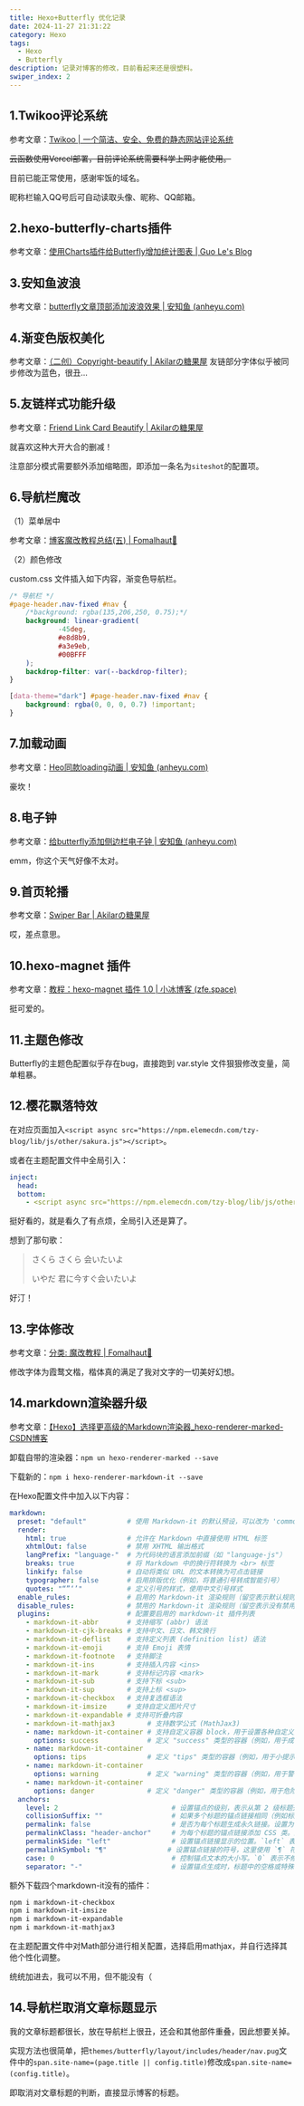 ```yaml
---
title: Hexo+Butterfly 优化记录
date: 2024-11-27 21:31:22
category: Hexo
tags:
  - Hexo
  - Butterfly
description: 记录对博客的修改，目前看起来还是很塑料。
swiper_index: 2
---
```


## 1.Twikoo评论系统

参考文章：[Twikoo | 一个简洁、安全、免费的静态网站评论系统](https://twikoo.js.org/)

~~云函数使用Vercel部署，目前评论系统需要科学上网才能使用。~~

目前已能正常使用，感谢牢饭的域名。

昵称栏输入QQ号后可自动读取头像、昵称、QQ邮箱。

## 2.hexo-butterfly-charts插件

参考文章：[使用Charts插件给Butterfly增加统计图表 | Guo Le's Blog](https://blog.guole.fun/posts/18158/#)

## 3.安知鱼波浪

参考文章：[butterfly文章顶部添加波浪效果 | 安知鱼 (anheyu.com)](https://blog.anheyu.com/posts/98c4.html)

## 4.渐变色版权美化

参考文章：[（二创）Copyright-beautify | Akilarの糖果屋](https://akilar.top/posts/8322f8e6/)
友链部分字体似乎被同步修改为蓝色，很丑...

## 5.友链样式功能升级

参考文章：[Friend Link Card Beautify | Akilarの糖果屋](https://akilar.top/posts/57291286/)

就喜欢这种大开大合的删减！

注意部分模式需要额外添加缩略图，即添加一条名为`siteshot`的配置项。

## 6.导航栏魔改

（1）菜单居中

参考文章：[博客魔改教程总结(五) | Fomalhaut🥝](https://www.fomal.cc/posts/eec9786.html)

（2）颜色修改

custom.css 文件插入如下内容，渐变色导航栏。

```css
/* 导航栏 */
#page-header.nav-fixed #nav {
    /*background: rgba(135,206,250, 0.75);*/
    background: linear-gradient(
            -45deg,
            #e8d8b9,
            #a3e9eb,
            #00BFFF
    );
    backdrop-filter: var(--backdrop-filter);
}

[data-theme="dark"] #page-header.nav-fixed #nav {
    background: rgba(0, 0, 0, 0.7) !important;
}

```

## 7.加载动画

参考文章：[Heo同款loading动画 | 安知鱼 (anheyu.com)](https://blog.anheyu.com/posts/52d8.html)

豪坎！

## 8.电子钟

参考文章：[给butterfly添加侧边栏电子钟 | 安知鱼 (anheyu.com)](https://blog.anheyu.com/posts/fc18.html)

emm，你这个天气好像不太对。

## 9.首页轮播

参考文章：[Swiper Bar | Akilarの糖果屋](https://akilar.top/posts/8e1264d1/)

哎，差点意思。

## 10.hexo-magnet 插件

参考文章：[教程：hexo-magnet 插件 1.0 | 小冰博客 (zfe.space)](https://zfe.space/post/hexo-magnet.html)

挺可爱的。

## 11.主题色修改

Butterfly的主题色配置似乎存在bug，直接跑到 var.style 文件狠狠修改变量，简单粗暴。

## 12.樱花飘落特效

在对应页面加入`<script async src="https://npm.elemecdn.com/tzy-blog/lib/js/other/sakura.js"></script>`。

或者在主题配置文件中全局引入：

```yml
inject:
  head:
  bottom:
    - <script async src="https://npm.elemecdn.com/tzy-blog/lib/js/other/sakura.js"></script>
```

挺好看的，就是看久了有点烦，全局引入还是算了。

想到了那句歌：

> さくら さくら 会いたいよ
>
> いやだ 君に今すぐ会いたいよ

好汀！

## 13.字体修改

参考文章：[分类: 魔改教程 | Fomalhaut🥝](https://www.fomal.cc/posts/eec9786.html)

修改字体为霞鹜文楷，楷体真的满足了我对文字的一切美好幻想。

## 14.markdown渲染器升级

参考文章：[【Hexo】选择更高级的Markdown渲染器_hexo-renderer-marked-CSDN博客](https://blog.csdn.net/qq_42951560/article/details/123596899)

卸载自带的渲染器：`npm un hexo-renderer-marked --save`

下载新的：`npm i hexo-renderer-markdown-it --save`

在Hexo配置文件中加入以下内容：

```yml
markdown:
  preset: "default"          # 使用 Markdown-it 的默认预设，可以改为 'commonmark' 或 'zero'
  render:
    html: true               # 允许在 Markdown 中直接使用 HTML 标签
    xhtmlOut: false          # 禁用 XHTML 输出格式
    langPrefix: "language-"  # 为代码块的语言添加前缀（如 "language-js"）
    breaks: true             # 将 Markdown 中的换行符转换为 <br> 标签
    linkify: false           # 自动将类似 URL 的文本转换为可点击链接
    typographer: false       # 启用排版优化（例如，将普通引号转成智能引号）
    quotes: "“”‘’"           # 定义引号的样式，使用中文引号样式
  enable_rules:              # 启用的 Markdown-it 渲染规则（留空表示默认规则）
  disable_rules:             # 禁用的 Markdown-it 渲染规则（留空表示没有禁用任何规则）
  plugins:                   # 配置要启用的 markdown-it 插件列表
    - markdown-it-abbr       # 支持缩写 (abbr) 语法
    - markdown-it-cjk-breaks # 支持中文、日文、韩文换行
    - markdown-it-deflist    # 支持定义列表 (definition list) 语法
    - markdown-it-emoji      # 支持 Emoji 表情
    - markdown-it-footnote   # 支持脚注
    - markdown-it-ins        # 支持插入内容 <ins>
    - markdown-it-mark       # 支持标记内容 <mark>
    - markdown-it-sub        # 支持下标 <sub>
    - markdown-it-sup        # 支持上标 <sup>
    - markdown-it-checkbox   # 支持复选框语法
    - markdown-it-imsize     # 支持自定义图片尺寸
    - markdown-it-expandable # 支持可折叠内容
    - markdown-it-mathjax3        # 支持数学公式 (MathJax3)
    - name: markdown-it-container # 支持自定义容器 block，用于设置各种自定义内容块
      options: success            # 定义 "success" 类型的容器（例如，用于成功提示）
    - name: markdown-it-container
      options: tips               # 定义 "tips" 类型的容器（例如，用于小提示）
    - name: markdown-it-container
      options: warning            # 定义 "warning" 类型的容器（例如，用于警告提示）
    - name: markdown-it-container
      options: danger             # 定义 "danger" 类型的容器（例如，用于危险提示）
  anchors:
    level: 2                            # 设置锚点的级别，表示从第 2 级标题开始生成锚点（如 `<h2>` 标签）。通常，标题的级别从 1 开始，`level: 2` 表示为所有 2 级及以上标题生成锚点。
    collisionSuffix: ""                 # 如果多个标题的锚点链接相同（例如标题文本相同），此选项控制如何避免冲突。默认为空，表示不添加任何后缀（你可以设置为数字后缀如 `-1`, `-2` 等）。
    permalink: false                    # 是否为每个标题生成永久链接。设置为 `false` 表示不生成锚点链接。如果设置为 `true`，则每个标题将拥有一个对应的可点击的锚点。
    permalinkClass: "header-anchor"     # 为每个标题的锚点链接添加 CSS 类。这里设置为 `header-anchor`，你可以使用该类来定制锚点的样式。
    permalinkSide: "left"               # 设置锚点链接显示的位置。`left` 表示链接显示在标题的左边，`right` 则显示在右边。
    permalinkSymbol: "¶"               # 设置锚点链接的符号，这里使用 `¶` 符号表示，通常用于表示段落的标记。你可以根据需要更换为其他符号。
    case: 0                             # 控制锚点文本的大小写。`0` 表示不修改大小写，`1` 表示转换为小写，`2` 表示转换为大写。
    separator: "-"                      # 设置锚点生成时，标题中的空格或特殊字符如何替换，默认为 `-`，即空格会被替换成破折号（例如 `My Title` 会变成 `my-title`）。
```

额外下载四个markdown-it没有的插件：

```bash
npm i markdown-it-checkbox
npm i markdown-it-imsize
npm i markdown-it-expandable
npm i markdown-it-mathjax3
```

在主题配置文件中对Math部分进行相关配置，选择启用mathjax，并自行选择其他个性化调整。

统统加进去，我可以不用，但不能没有（

## 14.导航栏取消文章标题显示

我的文章标题都很长，放在导航栏上很丑，还会和其他部件重叠，因此想要关掉。

实现方法也很简单，把`themes/butterfly/layout/includes/header/nav.pug`文件中的`span.site-name=(page.title || config.title)`修改成`span.site-name=(config.title)`。

即取消对文章标题的判断，直接显示博客的标题。



